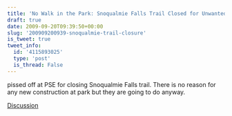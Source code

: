 ```yaml
---
title: 'No Walk in the Park: Snoqualmie Falls Trail Closed for Unwanted Construction'
draft: true
date: 2009-09-20T09:39:50+00:00
slug: '200909200939-snoqualmie-trail-closure'
is_tweet: true
tweet_info:
  id: '4115893025'
  type: 'post'
  is_thread: False
---
```




pissed off at PSE for closing Snoqualmie Falls trail. There is no reason for any new construction at park but they are going to do anyway.

[Discussion](https://x.com/sytelus/status/4115893025)
